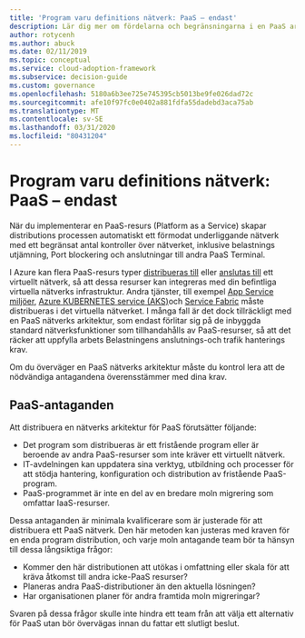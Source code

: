 ```yaml
---
title: 'Program varu definitions nätverk: PaaS – endast'
description: Lär dig mer om fördelarna och begränsningarna i en PaaS arkitektur modell i det program som definierats i molnet.
author: rotycenh
ms.author: abuck
ms.date: 02/11/2019
ms.topic: conceptual
ms.service: cloud-adoption-framework
ms.subservice: decision-guide
ms.custom: governance
ms.openlocfilehash: 5180a6b3ee725e745395cb5013be9fe026dad72c
ms.sourcegitcommit: afe10f97fc0e0402a881fdfa55dadebd3aca75ab
ms.translationtype: MT
ms.contentlocale: sv-SE
ms.lasthandoff: 03/31/2020
ms.locfileid: "80431204"
---
```

# <a name="software-defined-networking-paas-only"></a>Program varu definitions nätverk: PaaS – endast

När du implementerar en PaaS-resurs (Platform as a Service) skapar distributions processen automatiskt ett förmodat underliggande nätverk med ett begränsat antal kontroller över nätverket, inklusive belastnings utjämning, Port blockering och anslutningar till andra PaaS Terminal.

I Azure kan flera PaaS-resurs typer [distribueras till](https://docs.microsoft.com/azure/virtual-network/virtual-network-for-azure-services) eller [anslutas till](https://docs.microsoft.com/azure/virtual-network/virtual-network-service-endpoints-overview) ett virtuellt nätverk, så att dessa resurser kan integreras med din befintliga virtuella nätverks infrastruktur. Andra tjänster, till exempel [App Service miljöer](https://docs.microsoft.com/azure/app-service/environment/intro), [Azure KUBERNETES service (AKS)](https://docs.microsoft.com/azure/aks/intro-kubernetes)och [Service Fabric](https://docs.microsoft.com/azure/service-fabric/service-fabric-overview) måste distribueras i det virtuella nätverket. I många fall är det dock tillräckligt med en PaaS nätverks arkitektur, som endast förlitar sig på de inbyggda standard nätverksfunktioner som tillhandahålls av PaaS-resurser, så att det räcker att uppfylla arbets Belastningens anslutnings-och trafik hanterings krav.

Om du överväger en PaaS nätverks arkitektur måste du kontrol lera att de nödvändiga antagandena överensstämmer med dina krav.

## <a name="paas-only-assumptions"></a>PaaS-antaganden

Att distribuera en nätverks arkitektur för PaaS förutsätter följande:

- Det program som distribueras är ett fristående program eller är beroende av andra PaaS-resurser som inte kräver ett virtuellt nätverk.
- IT-avdelningen kan uppdatera sina verktyg, utbildning och processer för att stödja hantering, konfiguration och distribution av fristående PaaS-program.
- PaaS-programmet är inte en del av en bredare moln migrering som omfattar IaaS-resurser.

Dessa antaganden är minimala kvalificerare som är justerade för att distribuera ett PaaS nätverk. Den här metoden kan justeras med kraven för en enda program distribution, och varje moln antagande team bör ta hänsyn till dessa långsiktiga frågor:

- Kommer den här distributionen att utökas i omfattning eller skala för att kräva åtkomst till andra icke-PaaS resurser?
- Planeras andra PaaS-distributioner än den aktuella lösningen?
- Har organisationen planer för andra framtida moln migreringar?

Svaren på dessa frågor skulle inte hindra ett team från att välja ett alternativ för PaaS utan bör övervägas innan du fattar ett slutligt beslut.
